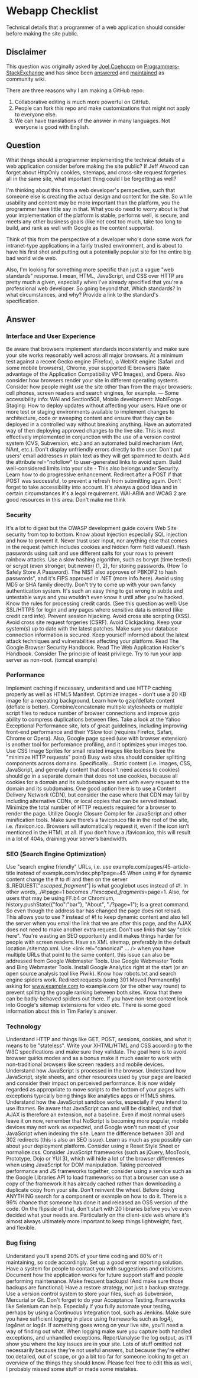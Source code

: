 # Webapp Checklist

Technical details that a programmer of a web application should consider before making the site public.

## Disclaimer

This question was originally asked by [Joel Coehoorn](http://programmers.stackexchange.com/users/8057/joel-coehoorn) on [Programmers-StackExchange](http://programmers.stackexchange.com/questions/46716/what-technical-details-should-a-programmer-of-a-web-application-consider-before) and has since been [answered](http://programmers.stackexchange.com/a/46760/54643) and [maintained](http://programmers.stackexchange.com/posts/46760/revisions) as community wiki.

There are three reasons why I am making a GitHub repo:

1. Collaborative editing is much more powerful on GitHub.
2. People can fork this repo and make customizations that might not apply to everyone else.
3. We can have translations of the answer in many languages. Not everyone is good with English.


## Question

What things should a programmer implementing the technical details of a web application consider before making the site public? If Jeff Atwood can forget about HttpOnly cookies, sitemaps, and cross-site request forgeries all in the same site, what important thing could I be forgetting as well?

I'm thinking about this from a web developer's perspective, such that someone else is creating the actual design and content for the site. So while usability and content may be more important than the platform, you the programmer have little say in that. What you do need to worry about is that your implementation of the platform is stable, performs well, is secure, and meets any other business goals (like not cost too much, take too long to build, and rank as well with Google as the content supports).

Think of this from the perspective of a developer who's done some work for intranet-type applications in a fairly trusted environment, and is about to have his first shot and putting out a potentially popular site for the entire big bad world wide web.

Also, I'm looking for something more specific than just a vague "web standards" response. I mean, HTML, JavaScript, and CSS over HTTP are pretty much a given, especially when I've already specified that you're a professional web developer. So going beyond that, Which standards? In what circumstances, and why? Provide a link to the standard's specification.

## Answer

### Interface and User Experience

Be aware that browsers implement standards inconsistently and make sure your site works reasonably well across all major browsers. At a minimum test against a recent Gecko engine (Firefox), a WebKit engine (Safari and some mobile browsers), Chrome, your supported IE browsers (take advantage of the Application Compatibility VPC Images), and Opera. Also consider how browsers render your site in different operating systems.
Consider how people might use the site other than from the major browsers: cell phones, screen readers and search engines, for example. — Some accessibility info: WAI and Section508, Mobile development: MobiForge.
Staging: How to deploy updates without affecting your users. Have one or more test or staging environments available to implement changes to architecture, code or sweeping content and ensure that they can be deployed in a controlled way without breaking anything. Have an automated way of then deploying approved changes to the live site. This is most effectively implemented in conjunction with the use of a version control system (CVS, Subversion, etc.) and an automated build mechanism (Ant, NAnt, etc.).
Don't display unfriendly errors directly to the user.
Don't put users' email addresses in plain text as they will get spammed to death.
Add the attribute rel="nofollow" to user-generated links to avoid spam.
Build well-considered limits into your site - This also belongs under Security.
Learn how to do progressive enhancement.
Redirect after a POST if that POST was successful, to prevent a refresh from submitting again.
Don't forget to take accessibility into account. It's always a good idea and in certain circumstances it's a legal requirement. WAI-ARIA and WCAG 2 are good resources in this area.
Don't make me think


### Security

It's a lot to digest but the OWASP development guide covers Web Site security from top to bottom.
Know about Injection especially SQL injection and how to prevent it.
Never trust user input, nor anything else that comes in the request (which includes cookies and hidden form field values!).
Hash passwords using salt and use different salts for your rows to prevent rainbow attacks. Use a slow hashing algorithm, such as bcrypt (time tested) or scrypt (even stronger, but newer) (1, 2), for storing passwords. (How To Safely Store A Password). The NIST also approves of PBKDF2 to hash passwords", and it's FIPS approved in .NET (more info here). Avoid using MD5 or SHA family directly.
Don't try to come up with your own fancy authentication system. It's such an easy thing to get wrong in subtle and untestable ways and you wouldn't even know it until after you're hacked.
Know the rules for processing credit cards. (See this question as well)
Use SSL/HTTPS for login and any pages where sensitive data is entered (like credit card info).
Prevent session hijacking.
Avoid cross site scripting (XSS).
Avoid cross site request forgeries (CSRF).
Avoid Clickjacking.
Keep your system(s) up to date with the latest patches.
Make sure your database connection information is secured.
Keep yourself informed about the latest attack techniques and vulnerabilities affecting your platform.
Read The Google Browser Security Handbook.
Read The Web Application Hacker's Handbook.
Consider The principle of least privilege. Try to run your app server as non-root. (tomcat example)


### Performance

Implement caching if necessary, understand and use HTTP caching properly as well as HTML5 Manifest.
Optimize images - don't use a 20 KB image for a repeating background.
Learn how to gzip/deflate content (deflate is better).
Combine/concatenate multiple stylesheets or multiple script files to reduce number of browser connections and improve gzip ability to compress duplications between files.
Take a look at the Yahoo Exceptional Performance site, lots of great guidelines, including improving front-end performance and their YSlow tool (requires Firefox, Safari, Chrome or Opera). Also, Google page speed (use with browser extension) is another tool for performance profiling, and it optimizes your images too.
Use CSS Image Sprites for small related images like toolbars (see the "minimize HTTP requests" point)
Busy web sites should consider splitting components across domains. Specifically...
Static content (i.e. images, CSS, JavaScript, and generally content that doesn't need access to cookies) should go in a separate domain that does not use cookies, because all cookies for a domain and its subdomains are sent with every request to the domain and its subdomains. One good option here is to use a Content Delivery Network (CDN), but consider the case where that CDN may fail by including alternative CDNs, or local copies that can be served instead.
Minimize the total number of HTTP requests required for a browser to render the page.
Utilize Google Closure Compiler for JavaScript and other minification tools.
Make sure there’s a favicon.ico file in the root of the site, i.e. /favicon.ico. Browsers will automatically request it, even if the icon isn’t mentioned in the HTML at all. If you don’t have a /favicon.ico, this will result in a lot of 404s, draining your server’s bandwidth.


### SEO (Search Engine Optimization)

Use "search engine friendly" URLs, i.e. use example.com/pages/45-article-title instead of example.com/index.php?page=45
When using # for dynamic content change the # to #! and then on the server $_REQUEST["_escaped_fragment_"] is what googlebot uses instead of #!. In other words, ./#!page=1 becomes ./?_escaped_fragments_=page=1. Also, for users that may be using FF.b4 or Chromium, history.pushState({"foo":"bar"}, "About", "./?page=1"); Is a great command. So even though the address bar has changed the page does not reload. This allows you to use ? instead of #! to keep dynamic content and also tell the server when you email the link that we are after this page, and the AJAX does not need to make another extra request.
Don't use links that say "click here". You're wasting an SEO opportunity and it makes things harder for people with screen readers.
Have an XML sitemap, preferably in the default location /sitemap.xml.
Use <link rel="canonical" ... /> when you have multiple URLs that point to the same content, this issue can also be addressed from Google Webmaster Tools.
Use Google Webmaster Tools and Bing Webmaster Tools.
Install Google Analytics right at the start (or an open source analysis tool like Piwik).
Know how robots.txt and search engine spiders work.
Redirect requests (using 301 Moved Permanently) asking for www.example.com to example.com (or the other way round) to prevent splitting the google ranking between both sites.
Know that there can be badly-behaved spiders out there.
If you have non-text content look into Google's sitemap extensions for video etc. There is some good information about this in Tim Farley's answer.


### Technology

Understand HTTP and things like GET, POST, sessions, cookies, and what it means to be "stateless".
Write your XHTML/HTML and CSS according to the W3C specifications and make sure they validate. The goal here is to avoid browser quirks modes and as a bonus make it much easier to work with non-traditional browsers like screen readers and mobile devices.
Understand how JavaScript is processed in the browser.
Understand how JavaScript, style sheets, and other resources used by your page are loaded and consider their impact on perceived performance. It is now widely regarded as appropriate to move scripts to the bottom of your pages with exceptions typically being things like analytics apps or HTML5 shims.
Understand how the JavaScript sandbox works, especially if you intend to use iframes.
Be aware that JavaScript can and will be disabled, and that AJAX is therefore an extension, not a baseline. Even if most normal users leave it on now, remember that NoScript is becoming more popular, mobile devices may not work as expected, and Google won't run most of your JavaScript when indexing the site.
Learn the difference between 301 and 302 redirects (this is also an SEO issue).
Learn as much as you possibly can about your deployment platform.
Consider using a Reset Style Sheet or normalize.css.
Consider JavaScript frameworks (such as jQuery, MooTools, Prototype, Dojo or YUI 3), which will hide a lot of the browser differences when using JavaScript for DOM manipulation.
Taking perceived performance and JS frameworks together, consider using a service such as the Google Libraries API to load frameworks so that a browser can use a copy of the framework it has already cached rather than downloading a duplicate copy from your site.
Don't reinvent the wheel. Before doing ANYTHING search for a component or example on how to do it. There is a 99% chance that someone has done it and released an OSS version of the code.
On the flipside of that, don't start with 20 libraries before you've even decided what your needs are. Particularly on the client-side web where it's almost always ultimately more important to keep things lightweight, fast, and flexible.


### Bug fixing

Understand you'll spend 20% of your time coding and 80% of it maintaining, so code accordingly.
Set up a good error reporting solution.
Have a system for people to contact you with suggestions and criticisms.
Document how the application works for future support staff and people performing maintenance.
Make frequent backups! (And make sure those backups are functional) Have a restore strategy, not just a backup strategy.
Use a version control system to store your files, such as Subversion, Mercurial or Git.
Don't forget to do your Acceptance Testing. Frameworks like Selenium can help. Especially if you fully automate your testing, perhaps by using a Continuous Integration tool, such as Jenkins.
Make sure you have sufficient logging in place using frameworks such as log4j, log4net or log4r. If something goes wrong on your live site, you'll need a way of finding out what.
When logging make sure you capture both handled exceptions, and unhandled exceptions. Report/analyse the log output, as it'll show you where the key issues are in your site.
Lots of stuff omitted not necessarily because they're not useful answers, but because they're either too detailed, out of scope, or go a bit too far for someone looking to get an overview of the things they should know. Please feel free to edit this as well, I probably missed some stuff or made some mistakes.
